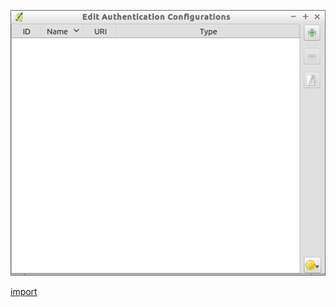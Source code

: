 ![](../images/QgsAuthConfigEditor-standalone.png)

[import](../gui/qgis-sample-QgsAuthConfigEditor.py)
